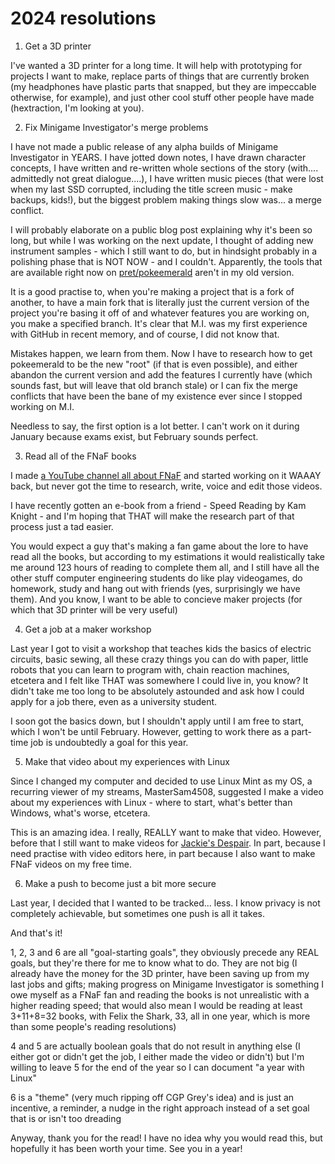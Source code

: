 # 2024 resolutions

1. Get a 3D printer

I've wanted a 3D printer for a long time. It will help with prototyping for projects I want to make, replace parts of things that are currently broken (my headphones have plastic parts that snapped, but they are impeccable otherwise, for example), and just other cool stuff other people have made (hextraction, I'm looking at you).

2. Fix Minigame Investigator's merge problems

I have not made a public release of any alpha builds of Minigame Investigator in YEARS. I have jotted down notes, I have drawn character concepts, I have written and re-written whole sections of the story (with.... admittedly not great dialogue....), I have written music pieces (that were lost when my last SSD corrupted, including the title screen music - make backups, kids!), but the biggest problem making things slow was... a merge conflict.

I will probably elaborate on a public blog post explaining why it's been so long, but while I was working on the next update, I thought of adding new instrument samples - which I still want to do, but in hindsight probably in a polishing phase that is NOT NOW - and I couldn't. Apparently, the tools that are available right now on [pret/pokeemerald](https://github.com/pret/pokeemerald) aren't in my old version.

It is a good practise to, when you're making a project that is a fork of another, to have a main fork that is literally just the current version of the project you're basing it off of and whatever features you are working on, you make a specified branch. It's clear that M.I. was my first experience with GitHub in recent memory, and of course, I did not know that.

Mistakes happen, we learn from them. Now I have to research how to get pokeemerald to be the new "root" (if that is even possible), and either abandon the current version and add the features I currently have (which sounds fast, but will leave that old branch stale) or I can fix the merge conflicts that have been the bane of my existence ever since I stopped working on M.I.

Needless to say, the first option is a lot better. I can't work on it during January because exams exist, but February sounds perfect.

3. Read all of the FNaF books

I made [a YouTube channel all about FNaF](https://www.youtube.com/@JackiesDespair) and started working on it WAAAY back, but never got the time to research, write, voice and edit those videos.

I have recently gotten an e-book from a friend - Speed Reading by Kam Knight - and I'm hoping that THAT will make the research part of that process just a tad easier.

You would expect a guy that's making a fan game about the lore to have read all the books, but according to my estimations it would realistically take me around 123 hours of reading to complete them all, and I still have all the other stuff computer engineering students do like play videogames, do homework, study and hang out with friends (yes, surprisingly we have them). And you know, I want to be able to concieve maker projects (for which that 3D printer will be very useful)

4. Get a job at a maker workshop

Last year I got to visit a workshop that teaches kids the basics of electric circuits, basic sewing, all these crazy things you can do with paper, little robots that you can learn to program with, chain reaction machines, etcetera and I felt like THAT was somewhere I could live in, you know? It didn't take me too long to be absolutely astounded and ask how I could apply for a job there, even as a university student.

I soon got the basics down, but I shouldn't apply until I am free to start, which I won't be until February. However, getting to work there as a part-time job is undoubtedly a goal for this year.

5. Make that video about my experiences with Linux

Since I changed my computer and decided to use Linux Mint as my OS, a recurring viewer of my streams, MasterSam4508, suggested I make a video about my experiences with Linux - where to start, what's better than Windows, what's worse, etcetera.

This is an amazing idea. I really, REALLY want to make that video. However, before that I still want to make videos for [Jackie's Despair](https://www.youtube.com/@JackiesDespair). In part, because I need practise with video editors here, in part because I also want to make FNaF videos on my free time.

6. Make a push to become just a bit more secure

Last year, I decided that I wanted to be tracked... less. I know privacy is not completely achievable, but sometimes one push is all it takes.

And that's it!

1, 2, 3 and 6 are all "goal-starting goals", they obviously precede any REAL goals, but they're there for me to know what to do. They are not big (I already have the money for the 3D printer, have been saving up from my last jobs and gifts; making progress on Minigame Investigator is something I owe myself as a FNaF fan and reading the books is not unrealistic with a higher reading speed; that would also mean I would be reading at least 3+11+8=32 books, with Felix the Shark, 33, all in one year, which is more than some people's reading resolutions)

4 and 5 are actually boolean goals that do not result in anything else (I either got or didn't get the job, I either made the video or didn't) but I'm willing to leave 5 for the end of the year so I can document "a year with Linux"

6 is a "theme" (very much ripping off CGP Grey's idea) and is just an incentive, a reminder, a nudge in the right approach instead of a set goal that is or isn't too dreading

Anyway, thank you for the read! I have no idea why you would read this, but hopefully it has been worth your time. See you in a year!

